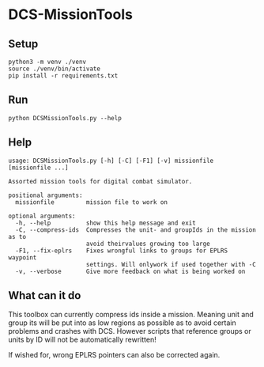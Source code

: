 # DCS-MissionTools

## Setup
`python3 -m venv ./venv`  
`source ./venv/bin/activate`  
`pip install -r requirements.txt`

## Run
`python DCSMissionTools.py --help`

## Help
```
usage: DCSMissionTools.py [-h] [-C] [-F1] [-v] missionfile [missionfile ...]

Assorted mission tools for digital combat simulator.

positional arguments:
  missionfile         mission file to work on

optional arguments:
  -h, --help          show this help message and exit
  -C, --compress-ids  Compresses the unit- and groupIds in the mission as to
                      avoid theirvalues growing too large
  -F1, --fix-eplrs    Fixes wrongful links to groups for EPLRS waypoint
                      settings. Will onlywork if used together with -C
  -v, --verbose       Give more feedback on what is being worked on
```

## What can it do
This toolbox can currently compress ids inside a mission. Meaning unit and group its will be put into as low regions as possible as to avoid certain problems and crashes with DCS.
However scripts that reference groups or units by ID will not be automatically rewritten!

If wished for, wrong EPLRS pointers can also be corrected again.